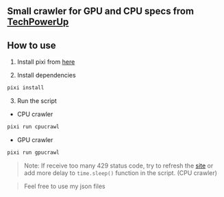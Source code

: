 ## Small crawler for GPU and CPU specs from [TechPowerUp](https://www.techpowerup.com/) 

## How to use
1. Install pixi from [here](https://pixi.sh/latest/)

2. Install dependencies
```bash
pixi install
```

3. Run the script
- CPU crawler
```bash
pixi run cpucrawl
```
- GPU crawler
```bash
pixi run gpucrawl
```

> Note: If receive too many 429 status code, try to refresh the [site](https://www.techpowerup.com/cpu-specs) or add more delay to `time.sleep()` function in the script. (CPU crawler)

> Feel free to use my json files

